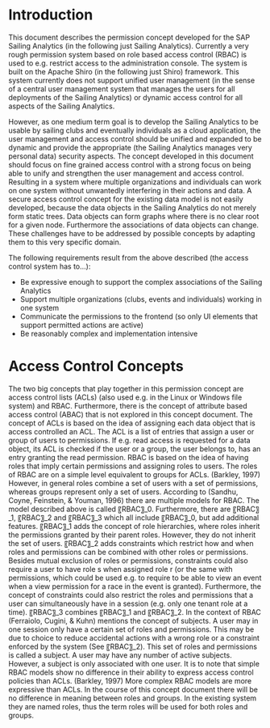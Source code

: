 # Introduction

This document describes the permission concept developed for the SAP Sailing Analytics (in the following just Sailing Analytics). Currently a very rough permission system based on role based access control (RBAC) is used to e.g. restrict access to the administration console. The system is built on the Apache Shiro (in the following just Shiro) framework. This system currently does not support unified user management (in the sense of a central user management system that manages the users for all deployments of the Sailing Analytics) or dynamic access control for all aspects of the Sailing Analytics.

However, as one medium term goal is to develop the Sailing Analytics to be usable by sailing clubs and eventually individuals as a cloud application, the user management and access control should be unified and expanded to be dynamic and provide the appropriate (the Sailing Analytics manages very personal data) security aspects. 
The concept developed in this document should focus on fine grained access control with a strong focus on being able to unify and strengthen the user management and access control. Resulting in a system where multiple organizations and individuals can work on one system without unwantedly interfering in their actions and data. 
A secure access control concept for the existing data model is not easily developed, because the data objects in the Sailing Analytics do not merely form static trees. Data objects can form graphs where there is no clear root for a given node. Furthermore the associations of data objects can change. These challenges have to be addressed by possible concepts by adapting them to this very specific domain.

The following requirements result from the above described (the access control system has to…):

* Be expressive enough to support the complex associations of the Sailing Analytics
* Support multiple organizations (clubs, events and individuals) working in one system
* Communicate the permissions to the frontend (so only UI elements that support permitted actions are active)
* Be reasonably complex and implementation intensive

# Access Control Concepts
The two big concepts that play together in this permission concept are access control lists (ACLs) (also used e.g. in the Linux or Windows file system) and RBAC. Furthermore, there is the concept of attribute based access control (ABAC) that is not explored in this concept document.
The concept of ACLs is based on the idea of assigning each data object that is access controlled an ACL. The ACL is a list of entries that assign a user or group of users to permissions. If e.g. read access is requested for a data object, its ACL is checked if the user or a group, the user belongs to, has an entry granting the read permission.
RBAC is based on the idea of having roles that imply certain permissions and assigning roles to users. The roles of RBAC are on a simple level equivalent to groups for ACLs. (Barkley, 1997) However, in general roles combine a set of users with a set of permissions, whereas groups represent only a set of users. According to (Sandhu, Coyne, Feinstein, & Youman, 1996) there are multiple models for RBAC. The model described above is called 〖RBAC〗_0. Furthermore, there are 〖RBAC〗_1, 〖RBAC〗_2 and 〖RBAC〗_3 which all include 〖RBAC〗_0, but add additional features. 
〖RBAC〗_1 adds the concept of role hierarchies, where roles inherit the permissions granted by their parent roles. However, they do not inherit the set of users. 〖RBAC〗_2 adds constraints which restrict how and when roles and permissions can be combined with other roles or permissions. Besides mutual exclusion of roles or permissions, constraints could also require a user to have role s when assigned role r (or the same with permissions, which could be used e.g. to require to be able to view an event when a view permission for a race in the event is granted). Furthermore, the concept of constraints could also restrict the roles and permissions that a user can simultaneously have in a session (e.g. only one tenant role at a time). 〖RBAC〗_3 combines 〖RBAC〗_1 and 〖RBAC〗_2.
In the context of RBAC (Ferraiolo, Cugini, & Kuhn) mentions the concept of subjects. A user may in one session only have a certain set of roles and permissions. This may be due to choice to reduce accidental actions with a wrong role or a constraint enforced by the system (See 〖RBAC〗_2). This set of roles and permissions is called a subject. A user may have any number of active subjects. However, a subject is only associated with one user.
It is to note that simple RBAC models show no difference in their ability to express access control policies than ACLs. (Barkley, 1997) More complex RBAC models are more expressive than ACLs.
In the course of this concept document there will be no difference in meaning between roles and groups. In the existing system they are named roles, thus the term roles will be used for both roles and groups.
